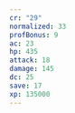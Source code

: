 ```yaml
---
cr: "29"
normalized: 33
profBonus: 9
ac: 23
hp: 435
attack: 18
damage: 145
dc: 25
save: 17
xp: 135000
---
```

